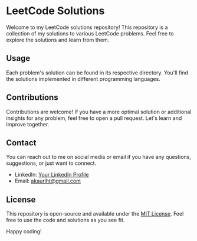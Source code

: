 # LeetCode Solutions

Welcome to my LeetCode solutions repository! This repository is a collection of my solutions to various LeetCode problems. Feel free to explore the solutions and learn from them.

## Usage

Each problem's solution can be found in its respective directory. You'll find the solutions implemented in different programming languages.

## Contributions

Contributions are welcome! If you have a more optimal solution or additional insights for any problem, feel free to open a pull request. Let's learn and improve together.

## Contact

You can reach out to me on social media or email if you have any questions, suggestions, or just want to connect.

- LinkedIn: [Your LinkedIn Profile](https://www.linkedin.com/in/uriht/)
- Email: akauriht@gmail.com

## License

This repository is open-source and available under the [MIT License](LICENSE). Feel free to use the code and solutions as you see fit.

Happy coding!
